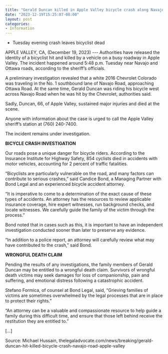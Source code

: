 ```yaml
---
title: "Gerald Duncan killed in Apple Valley bicycle crash along Navajo road"
date: "2023-12-19T15:25:07-08:00"
layout: post
categories:
- Information
---
```


- Tuesday evening crash leaves bicyclist dead

APPLE VALLEY, CA, (December 19, 2023) --- Authorities have released the identity of a bicyclist hit and killed by a vehicle on a busy roadway in Apple Valley. The incident happened around 5:48 p.m. Tuesday near Navajo and Ottawa roads, according to the sheriff’s officials.

A preliminary investigation revealed that a white 2016 Chevrolet Colorado was traveling in the No. 1 southbound lane of Navajo Road, approaching Ottawa Road. At the same time, Gerald Duncan was riding his bicycle west across Navajo Road when he was hit by the Chevrolet, authorities said.

Sadly, Duncan, 66, of Apple Valley, sustained major injuries and died at the scene.

Anyone with information about the case is urged to call the Apple Valley sheriff’s station at (760) 240-7400.

The incident remains under investigation.

**BICYCLE CRASH INVESTIGATION**

Our roads pose a unique danger for bicycle riders. According to the Insurance Institute for Highway Safety, 854 cyclists died in accidents with motor vehicles, accounting for 2 percent of traffic fatalities.

“Bicyclists are particularly vulnerable on the road, and many factors can contribute to serious crashes,” said Candice Bond, a Managing Partner with Bond Legal and an experienced bicycle accident attorney.

“It is imperative to come to a determination of the exact cause of these types of accidents. An attorney has the resources to review applicable insurance coverage, hire expert witnesses, run background checks, and locate witnesses. We carefully guide the family of the victim through the process.”

Bond noted that in cases such as this, it is important to have an independent investigation conducted sooner than later to preserve any evidence.

“In addition to a police report, an attorney will carefully review what may have contributed to the crash,” said Bond.

**WRONGFUL DEATH CLAIM**

Pending the results of any investigations, the family members of Gerald Duncan may be entitled to a wrongful death claim. Survivors of wrongful death victims may seek damages for loss of companionship, pain and suffering, and emotional distress following a catastrophic accident.

Stefano Formica, of counsel at Bond Legal, said, “Grieving families of victims are sometimes overwhelmed by the legal processes that are in place to protect their rights.”

“An attorney can be a valuable and compassionate resource to help guide a family during this difficult time, and ensure that those left behind receive the restitution they are entitled to.”

\[…\]

Source: Michael Hussain, thelegaladvocate.com/news/breaking/gerald-duncan-hit-killed-bicycle-crash-navajo-road-apple-valley